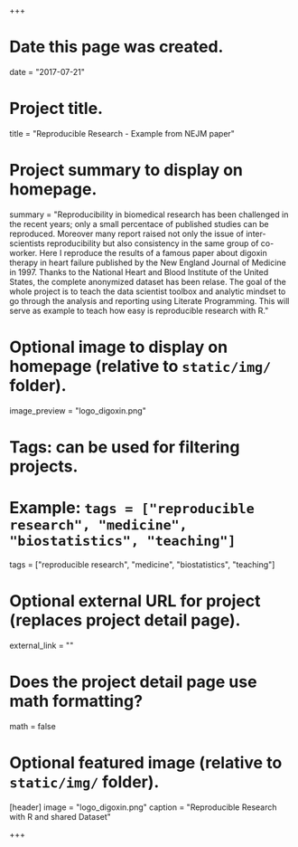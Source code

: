 +++
# Date this page was created.
date = "2017-07-21"

# Project title.
title = "Reproducible Research - Example from NEJM paper"

# Project summary to display on homepage.
summary = "Reproducibility in biomedical research has been challenged in the recent years; only a small percentace of published studies can be reproduced. Moreover many report raised not only the issue of inter-scientists reproducibility but also consistency in the same group of co-worker. Here I reproduce the results of a famous paper about digoxin therapy in heart failure published by the New England Journal of Medicine in 1997. Thanks to the National Heart and Blood Institute of the United States, the complete anonymized dataset has been relase. The goal of the whole project is to teach the data scientist toolbox and analytic mindset to go through the analysis and reporting using Literate Programming. This will serve as example to teach how easy is reproducible research with R."

# Optional image to display on homepage (relative to `static/img/` folder).
image_preview = "logo_digoxin.png"

# Tags: can be used for filtering projects.
# Example: `tags = ["reproducible research", "medicine", "biostatistics", "teaching"]`
tags = ["reproducible research", "medicine", "biostatistics", "teaching"]

# Optional external URL for project (replaces project detail page).
external_link = ""

# Does the project detail page use math formatting?
math = false

# Optional featured image (relative to `static/img/` folder).
[header]
image = "logo_digoxin.png"
caption = "Reproducible Research with R and shared Dataset"

+++
